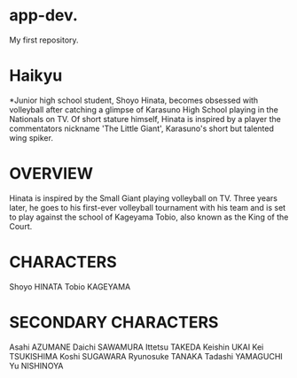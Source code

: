 # app-dev.
My first repository.
# Haikyu
*Junior high school student, Shoyo Hinata, becomes obsessed with volleyball after catching a glimpse of Karasuno High School playing in the Nationals on TV. Of short stature himself, Hinata is inspired by a player the commentators nickname 'The Little Giant', Karasuno's short but talented wing spiker.
# OVERVIEW
Hinata is inspired by the Small Giant playing volleyball on TV. Three years later, he goes to his first-ever volleyball tournament with his team and is set to play against the school of Kageyama Tobio, also known as the King of the Court.
# CHARACTERS
Shoyo HINATA Tobio KAGEYAMA
# SECONDARY CHARACTERS
Asahi AZUMANE Daichi SAWAMURA Ittetsu TAKEDA Keishin UKAI Kei TSUKISHIMA Koshi SUGAWARA Ryunosuke TANAKA Tadashi YAMAGUCHI Yu NISHINOYA
